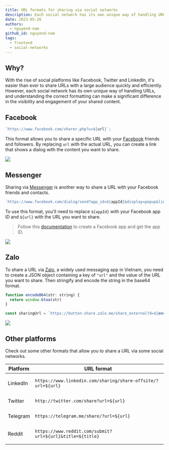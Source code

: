 ```yaml
---
title: URL formats for sharing via social networks
description: Each social network has its own unique way of handling URLs, and understanding the correct formatting can make a significant difference in the visibility and engagement of your shared content.
date: 2023-05-26
authors:
  - nguyend-nam
github_id: nguyend-nam
tags:
  - frontend
  - social-networks
---
```


## Why?

With the rise of social platforms like Facebook, Twitter and LinkedIn, it's easier than ever to share URLs with a large audience quickly and efficiently. However, each social network has its own unique way of handling URLs, and understanding the correct formatting can make a significant difference in the visibility and engagement of your shared content.

## Facebook

```javascript
`https://www.facebook.com/sharer.php?u=${url}`;
```

This format allows you to share a specific URL with your [Facebook](https://about.meta.com/technologies/facebook-app/) friends and followers. By replacing `url` with the actual URL, you can create a link that shows a dialog with the content you want to share.

![](assets/url-formats-for-sharing-via-social-networks_hmijfth.webp)

## Messenger

Sharing via [Messenger](https://about.meta.com/technologies/messenger/) is another way to share a URL with your Facebook friends and contacts.

```javascript
`https://www.facebook.com/dialog/send?app_id=${appId}&display=popup&link=${url}&redirect_uri=${url}`;
```

To use this format, you'll need to replace `${appId}` with your Facebook app ID and `${url}` with the URL you want to share.

> Follow this [documentation](https://developers.facebook.com/docs/development/create-an-app) to create a Facebook app and get the app ID.

![](assets/url-formats-for-sharing-via-social-networks_yrq15em.webp)

## Zalo

To share a URL via [Zalo](https://zalo.me/pc), a widely used messaging app in Vietnam, you need to create a JSON object containing a key of `"url"` and the value of the URL you want to share. Then stringify and encode the string in the base64 format.

```javascript
function encodeB64(str: string) {
  return window.btoa(str)
}

const sharingUrl = `https://button-share.zalo.me/share_external?d=${encodeB64(JSON.stringify({ url }))}`
```

![](assets/url-formats-for-sharing-via-social-networks_5gtifrk.webp)

## Other platforms

Check out some other formats that allow you to share a URL via some social networks.

| Platform | URL format                                                              |
| -------- | ----------------------------------------------------------------------- |
| LinkedIn | <pre>`https://www.linkedin.com/sharing/share-offsite/?url=${url}`</pre> |
| Twitter  | <pre>`http://twitter.com/share?url=${url}`</pre>                        |
| Telegram | <pre>`https://telegram.me/share/?url=${url}`</pre>                      |
| Reddit   | <pre>`https://www.reddit.com/submit?url=${url}&title=${title}`</pre>    |

